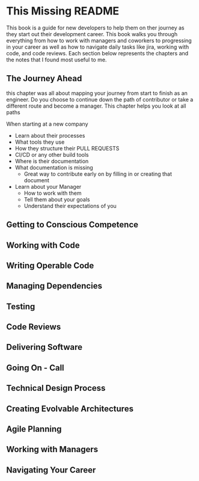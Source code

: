 # This Missing README
This book is a guide for new developers to help them on ther journey as they start out their development career. This book walks you through everything from how to work with managers and coworkers to progressing in your career as well as how to navigate daily tasks like jira, working with code, and code reviews. Each section below represents the chapters and the notes that I found most useful to me. 

## The Journey Ahead
this chapter was all about mapping your journey from start to finish as an engineer. Do you choose to continue down the path of contributor or take a different route and become a manager. This chapter helps you look at all paths

When starting at a new company
- Learn about their processes
- What tools they use
- How they structure their PULL REQUESTS
- CI/CD or any other build tools
- Where is their documentation
- What documentation is missing 
    - Great way to contribute early on by filling in or creating that document
- Learn about your Manager
    - How to work with them
    - Tell them about your goals
    - Understand their expectations of you

## Getting to Conscious Competence
## Working with Code
## Writing Operable Code
## Managing Dependencies
## Testing
## Code Reviews
## Delivering Software
## Going On - Call
## Technical Design Process
## Creating Evolvable Architectures
## Agile Planning
## Working with Managers
## Navigating Your Career